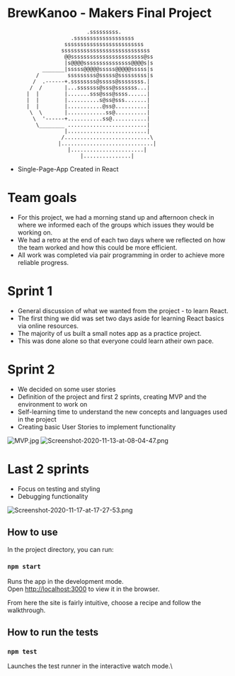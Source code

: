 # BrewKanoo - Makers Final Project

                             .sssssssss.
                        .sssssssssssssssssss
                      sssssssssssssssssssssssss
                     ssssssssssssssssssssssssssss
                      @@sssssssssssssssssssssss@ss
                      |s@@@@sssssssssssssss@@@@s|s
               _______|sssss@@@@@sssss@@@@@sssss|s
             /         sssssssss@sssss@sssssssss|s
            /  .------+.ssssssss@sssss@ssssssss.|
           /  /       |...sssssss@sss@sssssss...|
          |  |        |.......sss@sss@ssss......|
          |  |        |..........s@ss@sss.......|
          |  |        |...........@ss@..........|
           \  \       |............ss@..........|
            \  '------+...........ss@...........|
             \________ .........................|
                      |.........................|
                     /...........................\
                    |.............................|
                       |.......................|
                           |...............|
                           
                           
- Single-Page-App Created in React


# Team goals

- For this project, we had a morning stand up and afternoon check in where we informed each of the groups which issues they would be working on. 
- We had a retro at the end of each two days where we reflected on how the team worked and how this could be more efficient.
- All work was completed via pair programming in order to achieve more reliable progress. 

# Sprint 1

- General discussion of what we wanted from the project - to learn React.
- The first thing we did was set two days aside for learning React basics via online resources. 
- The majority of us built a small notes app as a practice project.
- This was done alone so that everyone could learn atheir own pace.

# Sprint 2

- We decided on some user stories
- Definition of the project and first 2 sprints, creating MVP and the environment to work on
- Self-learning time to understand the new concepts and languages used in the project
- Creating basic User Stories to implement functionality

![MVP.jpg](https://i.postimg.cc/KYqFvH9y/MVP.jpg)
![Screenshot-2020-11-13-at-08-04-47.png](https://i.postimg.cc/yNVYN9s0/Screenshot-2020-11-13-at-08-04-47.png)

# Last 2 sprints

- Focus on testing and styling
- Debugging functionality 

![Screenshot-2020-11-17-at-17-27-53.png](https://i.postimg.cc/0NKB3WnP/Screenshot-2020-11-17-at-17-27-53.png)

## How to use

In the project directory, you can run:

### `npm start`

Runs the app in the development mode.\
Open [http://localhost:3000](http://localhost:3000) to view it in the browser.

From here the site is fairly intuitive, choose a recipe and follow the walkthrough. 

## How to run the tests

### `npm test`

Launches the test runner in the interactive watch mode.\



